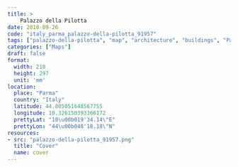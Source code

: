 ```yaml
---
title: > 
    Palazzo della Pilotta
date: 2018-09-26
code: "italy_parma_palazzo-della-pilotta_91957"
tags: ["palazzo-della-pilotta", "map", "architecture", "buildings", "Parma", "Italy"]
categories: ["Maps"]
draft: false
format:
  width: 210
  height: 297
  unit: 'mm'
location:
  place: "Parma"
  country: "Italy"
  latitude: 44.805051648567755
  longitude: 10.326150393366172
  prettyLat: "10\u00b019'34.14\"E"
  prettyLon: "44\u00b048'18.18\"N"
resources:
- src: "palazzo-della-pilotta_91957.png"
  title: "Cover"
  name: cover
---
```

